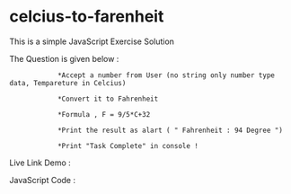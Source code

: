 # celcius-to-farenheit

This is a simple JavaScript Exercise Solution 

The Question is given below : 

				*Accept a number from User (no string only number type data, Tempareture in Celcius)

				*Convert it to Fahrenheit 

				*Formula , F = 9/5*C+32

				*Print the result as alart ( " Fahrenheit : 94 Degree ")

				*Print "Task Complete" in console ! 



Live Link  Demo : 


JavaScript Code : 
